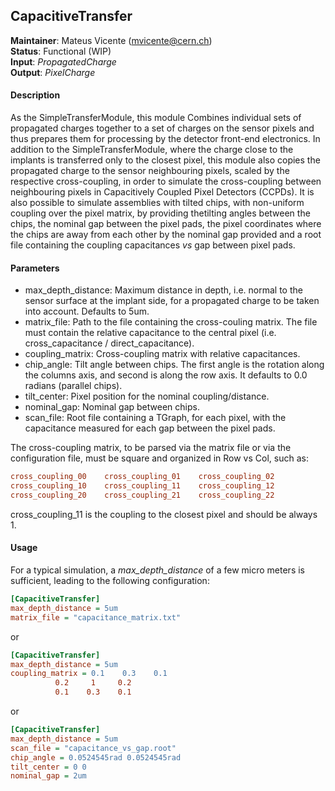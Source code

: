 ## CapacitiveTransfer
**Maintainer**: Mateus Vicente (mvicente@cern.ch)  
**Status**: Functional (WIP)  
**Input**: *PropagatedCharge*  
**Output**: *PixelCharge*  

#### Description
As the SimpleTransferModule, this module Combines individual sets of propagated charges together to a set of charges on the sensor pixels and thus prepares them for processing by the detector front-end electronics. In addition to the SimpleTransferModule, where the charge close to the implants is transferred only to the closest pixel, this module also copies the propagated charge to the sensor neighbouring pixels, scaled by the respective cross-coupling, in order to simulate the cross-coupling between neighbouring pixels in Capacitively Coupled Pixel Detectors (CCPDs). 
It is also possible to simulate assemblies with tilted chips, with non-uniform coupling over the pixel matrix, by providing thetilting angles between the chips, the nominal gap between the pixel pads, the pixel coordinates where the chips are away from each other by the nominal gap provided and a root file containing the coupling capacitances *vs* gap between pixel pads.

#### Parameters
* max_depth_distance: Maximum distance in depth, i.e. normal to the sensor surface at the implant side, for a propagated charge to be taken into account. Defaults to 5um.
* matrix_file: Path to the file containing the cross-couling matrix. The file must contain the relative capacitance to the central pixel (i.e. cross_capacitance / direct_capacitance).
* coupling_matrix: Cross-coupling matrix with relative capacitances.
* chip_angle: Tilt angle between chips. The first angle is the rotation along the columns axis,  and second is along the row axis. It defaults to 0.0 radians (parallel chips). 
* tilt_center: Pixel position for the nominal coupling/distance.
* nominal_gap: Nominal gap between chips.
* scan_file: Root file containing a TGraph, for each pixel, with the capacitance measured for each gap between the pixel pads.

The cross-coupling matrix, to be parsed via the matrix file or via the configuration file, must be square and organized in Row vs Col, such as:
 ```ini
 cross_coupling_00    cross_coupling_01    cross_coupling_02
 cross_coupling_10    cross_coupling_11    cross_coupling_12
 cross_coupling_20    cross_coupling_21    cross_coupling_22
 ```
 cross_coupling_11 is the coupling to the closest pixel and should be always 1.

#### Usage
 For a typical simulation, a *max_depth_distance* of a few micro meters is sufficient, leading to the following configuration:

 ```ini
 [CapacitiveTransfer]
 max_depth_distance = 5um
 matrix_file = "capacitance_matrix.txt"
 ```

 or
 ```ini
 [CapacitiveTransfer]
 max_depth_distance = 5um
 coupling_matrix = 0.1    0.3    0.1
 		   0.2     1     0.2
		   0.1    0.3    0.1
 ```
 
 or
 ```ini
 [CapacitiveTransfer]
 max_depth_distance = 5um
 scan_file = "capacitance_vs_gap.root"
 chip_angle = 0.0524545rad 0.0524545rad
 tilt_center = 0 0
 nominal_gap = 2um
 ```

